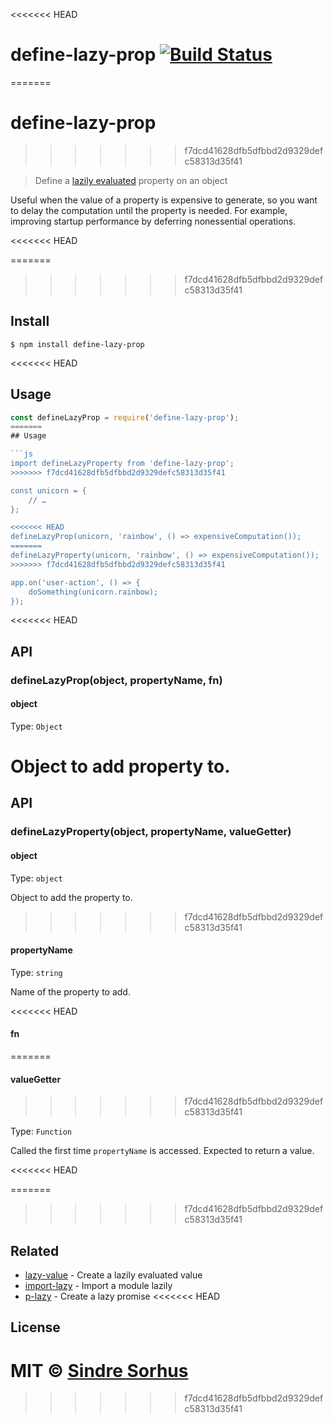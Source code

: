 <<<<<<< HEAD
# define-lazy-prop [![Build Status](https://travis-ci.org/sindresorhus/define-lazy-prop.svg?branch=master)](https://travis-ci.org/sindresorhus/define-lazy-prop)
=======
# define-lazy-prop
>>>>>>> f7dcd41628dfb5dfbbd2d9329defc58313d35f41

> Define a [lazily evaluated](https://en.wikipedia.org/wiki/Lazy_evaluation) property on an object

Useful when the value of a property is expensive to generate, so you want to delay the computation until the property is needed. For example, improving startup performance by deferring nonessential operations.

<<<<<<< HEAD

=======
>>>>>>> f7dcd41628dfb5dfbbd2d9329defc58313d35f41
## Install

```
$ npm install define-lazy-prop
```

<<<<<<< HEAD

## Usage

```js
const defineLazyProp = require('define-lazy-prop');
=======
## Usage

```js
import defineLazyProperty from 'define-lazy-prop';
>>>>>>> f7dcd41628dfb5dfbbd2d9329defc58313d35f41

const unicorn = {
	// …
};

<<<<<<< HEAD
defineLazyProp(unicorn, 'rainbow', () => expensiveComputation());
=======
defineLazyProperty(unicorn, 'rainbow', () => expensiveComputation());
>>>>>>> f7dcd41628dfb5dfbbd2d9329defc58313d35f41

app.on('user-action', () => {
	doSomething(unicorn.rainbow);
});
```

<<<<<<< HEAD

## API

### defineLazyProp(object, propertyName, fn)

#### object

Type: `Object`

Object to add property to.
=======
## API

### defineLazyProperty(object, propertyName, valueGetter)

#### object

Type: `object`

Object to add the property to.
>>>>>>> f7dcd41628dfb5dfbbd2d9329defc58313d35f41

#### propertyName

Type: `string`

Name of the property to add.

<<<<<<< HEAD
#### fn
=======
#### valueGetter
>>>>>>> f7dcd41628dfb5dfbbd2d9329defc58313d35f41

Type: `Function`

Called the first time `propertyName` is accessed. Expected to return a value.

<<<<<<< HEAD

=======
>>>>>>> f7dcd41628dfb5dfbbd2d9329defc58313d35f41
## Related

- [lazy-value](https://github.com/sindresorhus/lazy-value) - Create a lazily evaluated value
- [import-lazy](https://github.com/sindresorhus/import-lazy) - Import a module lazily
- [p-lazy](https://github.com/sindresorhus/p-lazy) - Create a lazy promise
<<<<<<< HEAD


## License

MIT © [Sindre Sorhus](https://sindresorhus.com)
=======
>>>>>>> f7dcd41628dfb5dfbbd2d9329defc58313d35f41
